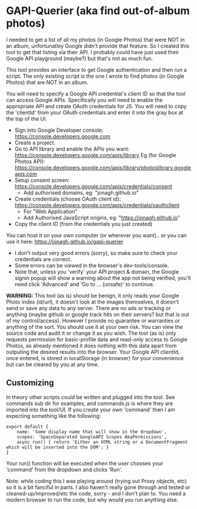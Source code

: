 GAPI-Querier (aka find out-of-album photos)
==
I needed to get a list of all my photos (in Google Photos) that were NOT in an album,
unfortunatley Google didn't provide that feature. So I created this tool to get that listing via their API.
I probably could have just used their Google API playground (maybe?) but that's not as much fun.

This tool provides an interface to get Google authentication and then run a script.
The only existing script is the one I wrote to find photos (in Google Photos) that are NOT in an album.

You will need to specify a Google API credential's client ID so that the tool can access Google APIs.
Specifically you will need to enable the appropriate API and create OAuth credentials for JS.
You will need to copy the 'clientId' from your OAuth credentials and enter it into the gray box at the top of the UI.

* Sign into Google Developer console: https://console.developers.google.com
* Create a project.
* Go to API library and enable the APIs you want: https://console.developers.google.com/apis/library
  Eg (for Google Photos API): https://console.developers.google.com/apis/library/photoslibrary.googleapis.com
* Setup consent screen: https://console.developers.google.com/apis/credentials/consent
	- Add authorised domains, eg: "jonagh.github.io"
* Create credentials (choose OAuth client id): https://console.developers.google.com/apis/credentials/oauthclient
	- For "Web Application"
	- Add Authorised JavaScript origins, eg: "https://jonagh.github.io"
* Copy the client ID (from the credentials you just created)

You can host it on your own computer (or wherever you want).. or you can use it here: https://jonagh.github.io/gapi-querier
* I don't output very good errors (sorry), so make sure to check your credentials are correct.
* Some errors can be viewed in the browser's dev-tools/console.
* Note that, unless you 'verify' your API project & domain, the Google signin popup will show a warning about the app not being verified, you'll need click 'Advanced' and 'Go to ... (unsafe)' to continue.

**WARNING:** This tool (as is) should be benign, it only reads your Google Photo index (id/url), it doesn't look at the images themselves, it doesn't send or save any data to any server. There are no ads or tracking or anything (maybe github or google track hits on their servers? but that is out of my control/access). However I provide no guarantee or warranties or anything of the sort. You should use it at your own risk. You can view the source code and audit it or change it as you wish. The tool (as is) only requests permission for basic-profile data and read-only access to Google Photos, as already mentioned it does nothing with this data apart from outputing the desired results into the browser. Your Google API clientId, once entered, is stored in localStorage (in browser) for your convenience but can be cleared by you at any time.



Customizing
--

In theory other scripts could be written and plugged into the tool.
See commands sub dir for examples, and commands.js is where they are imported into the tool/UI.
If you create your own 'command' then I am expecting something like the following:
```
export default {
	name: 'Some display name that will show in the dropdown',
	scopes: 'SpaceSeparated GoogleAPI Scopes AkaPermissions',
	async run() { return 'Either an HTML string or a DocumentFragment which will be inserted into the DOM'; }
}
```

Your run() function will be executed when the user chooses your 'command' from the dropdown and clicks 'Run'.

Note: while coding this I was playing around (trying out Proxy objects, etc) so it is a bit fanciful in parts.
I also haven't really gone through and tested or cleaned-up/improved/etc the code, sorry - and I don't plan to.
You need a modern browser to run the code, but why would you run anything else.
